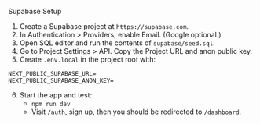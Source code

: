 Supabase Setup

1. Create a Supabase project at `https://supabase.com`.
2. In Authentication > Providers, enable Email. (Google optional.)
3. Open SQL editor and run the contents of `supabase/seed.sql`.
4. Go to Project Settings > API. Copy the Project URL and anon public key.
5. Create `.env.local` in the project root with:

```
NEXT_PUBLIC_SUPABASE_URL=
NEXT_PUBLIC_SUPABASE_ANON_KEY=
```

6. Start the app and test:
   - `npm run dev`
   - Visit `/auth`, sign up, then you should be redirected to `/dashboard`.


